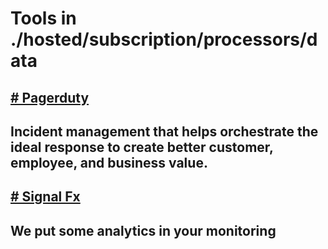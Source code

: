 # Tools in ./hosted/subscription/processors/data
## [# Pagerduty](pagerduty.md)
## Incident management that helps orchestrate the ideal response to create better customer, employee, and business value.
## [# Signal Fx](signalfx.md)
## We put some analytics in your monitoring
